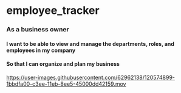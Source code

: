# employee_tracker

### As a business owner
#### I want to be able to view and manage the departments, roles, and employees in my company
#### So that I can organize and plan my business

https://user-images.githubusercontent.com/62962138/120574899-1bbdfa00-c3ee-11eb-8ee5-45000dd42159.mov


